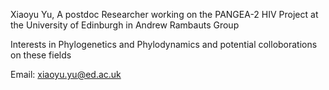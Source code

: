 Xiaoyu Yu, A postdoc Researcher working on the PANGEA-2 HIV Project at the University of Edinburgh in Andrew Rambauts Group

Interests in Phylogenetics and Phylodynamics and potential colloborations on these fields

Email: xiaoyu.yu@ed.ac.uk
